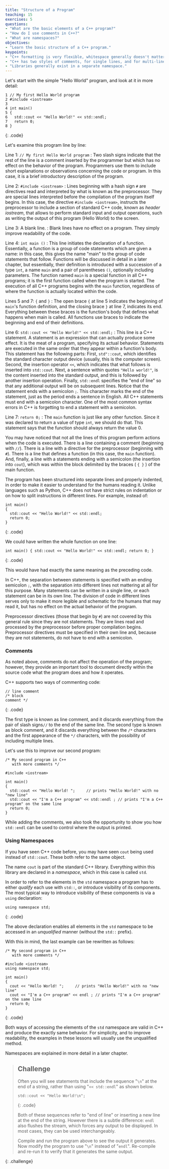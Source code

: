 ```yaml
---
title: "Structure of a Program"
teaching: 15
exercises: 5
questions:
- "What are the basic elements of a C++ program?"
- "How do I use comments in C++?"
- "What are namespaces?"
objectives:
- "Learn the basic structure of a C++ program."
keypoints:
- "C++ formatting is very flexible, whitespace generally doesn't matter."
- "C++ has two styles of comments, for single lines, and for multi-lines."
- "Libraries generally exist in a separate namespace."
---
```


Let's start with the simple "Hello World" program, and look at it in more detail:

~~~
1 // My first Hello World program
2 #include <iostream>
3
4 int main() 
5 {
6   std::cout << "Hello World!" << std::endl;
7   return 0;
8 }
~~~
{: .code}

Let's examine this program line by line:

Line 1: `// My first Hello World program`
: Two slash signs indicate that the rest of the line is a comment inserted by the programmer but which has no effect on the behavior of the 
program. Programmers use them to include short explanations or observations concerning the code or program. In this case, it is a brief 
introductory description of the program.

Line 2: `#include <iostream>`
: Lines beginning with a hash sign `#` are directives read and interpreted by what is known as the preprocessor. They are special lines 
interpreted before the compilation of the program itself begins. In this case, the directive `#include <iostream>`, instructs the preprocessor 
to include a section of standard C++ code, known as *header iostream*, that allows to perform standard input and output operations, such as 
writing the output of this program (Hello World) to the screen.

Line 3: A blank line.
: Blank lines have no effect on a program. They simply improve readability of the code.

Line 4: `int main ()`
: This line initiates the declaration of a function. Essentially, a function is a group of code statements which are given a name: in this case, 
this gives the name "main" to the group of code statements that follow. Functions will be discussed in detail in a later chapter, but 
essentially, their definition is introduced with a succession of a type `int`, a name `main` and a pair of parentheses `()`, optionally 
including parameters.
The function named `main` is a special function in all C++ programs; it is the first function called when the program is started. The execution 
of all C++ programs begins with the `main` function, regardless of where the function is actually located within the code.

Lines 5 and 7: `{` and `}`
: The open brace `{` at line 5 indicates the beginning of `main`'s function definition, and the closing brace `}` at line 7, indicates its end. 
Everything between these braces is the function's body that defines what happens when main is called. All functions use braces to indicate 
the beginning and end of their definitions.

Line 6: `std::cout << "Hello World!" << std::endl;`
: This line is a C++ statement. A statement is an expression that can actually produce some effect. It is the meat of a program, specifying its 
actual behavior. Statements are executed in the same order that they appear within a function's body.
This statement has the following parts: First, `std"::cout`, which identifies the standard character output device (usually, this is the computer screen). 
Second, the insertion operator `<<`, which indicates 
that what follows is inserted into `std::cout`. Next, a sentence within quotes `"Hello world!"`, is the content inserted into the standard output,
and this is followed by another insertion operation. Finally, `std::endl` specifies the "end of line" so that any additional output will be on
subsequent lines. Notice that the statement ends with a semicolon `;`. This character marks the end of the statement, just as the period ends a sentence in 
English. All C++ statements must end with a semicolon character. One of the most common syntax errors in C++ is forgetting to end a 
statement with a semicolon.

Line 7: `return 0;`
: The `main` function is just like any other function. Since it was declared to return a value of type `int`, we should do that. This statement
says that the function should always return the value 0.

You may have noticed that not all the lines of this program perform actions when the code is executed. There is a line containing a comment 
(beginning with `//`). There is a line with a directive for the preprocessor (beginning with `#`). There is a line that defines a function 
(in this case, the `main` function). And, finally, a line with a statements ending with a semicolon (the insertion into `cout`), which was within 
the block delimited by the braces ( `{ }` ) of the main function. 

The program has been structured into separate lines and properly indented, in order to make it easier to understand for the humans reading it. 
Unlike languages such as Python, C++ does not have strict rules on indentation or on how to split instructions in different lines. For example, 
instead of:

~~~
int main() 
{
  std::cout << "Hello World!" << std::endl;
  return 0;
}
~~~
{: .code}

We could have written the whole function on one line:

~~~
int main() { std::cout << "Hello World!" << std::endl; return 0; }
~~~
{: .code}

This would have had exactly the same meaning as the preceding code.

In C++, the separation between statements is specified with an ending semicolon `;`, with the separation into different lines not mattering 
at all for this purpose. Many statements can be written in a single line, or each statement can be in its own line. The division of 
code in different lines serves only to make it more legible and schematic for the humans that may read it, but has no effect on the 
actual behavior of the program.

Preprocessor directives (those that begin by `#`) are not covered by this general rule since they are not statements. They are lines read and 
processed by the preprocessor before proper compilation begins. Preprocessor directives must be specified in their own line and, 
because they are not statements, do not have to end with a semicolon.

### Comments

As noted above, comments do not affect the operation of the program; however, they provide an important tool to document directly within the 
source code what the program does and how it operates.

C++ supports two ways of commenting code:

~~~
// line comment
/* block 
comment */ 
~~~
{: .code}

The first type is known as line comment, and it discards everything from the pair of slash signs`//` to the end of the same line. The second type
is known as block comment, and it discards everything between the `/*` characters and the first appearance of the `*/` characters, with the 
possibility of including multiple lines.

Let's use this to improve our second program: 

~~~
/* My second program in C++
   with more comments */

#include <iostream>

int main()
{
  std::cout << "Hello World! ";     // prints "Hello World!" with no "new line"
  std::cout << "I'm a C++ program" << std::endl ; // prints "I'm a C++ program" on the same line
  return 0;
}
~~~

While adding the comments, we also took the opportunity to show you how `std::endl` can be used to control
where the output is printed.

### Using Namespaces

If you have seen C++ code before, you may have seen `cout` being used instead of `std::cout`. These both refer to the same
object.

The name `cout` is part of the standard C++ library. Everything within this library are declared in a *namespace*,
which in this case is called `std`. 

In order to refer to the elements in the `std` namespace a program has to either *qualify* each use with `std::`, or introduce visibility 
of its components. The most typical way to introduce visibility of these components is via a `using` declaration:

~~~
using namespace std;
~~~
{: .code}

The above declaration enables all elements in the `std` namespace to be accessed in an *unqualified* manner (without the `std::` prefix).

With this in mind, the last example can be rewritten as follows:

~~~
/* My second program in C++
   with more comments */

#include <iostream>
using namespace std;

int main()
{
  cout << "Hello World! ";     // prints "Hello World!" with no "new line"
  cout << "I'm a C++ program" << endl ; // prints "I'm a C++ program" on the same line
  return 0;
}
~~~
{: .code}

Both ways of accessing the elements of the `std` namespace are valid in C++ and produce the exactly same behavior. For simplicity, and 
to improve readability, the examples in these lessons will usually use the unqualified method.

Namespaces are explained in more detail in a later chapter.

>## Challenge
> Often you will see statements that include the sequence "`\n`" at the end of a string, rather than using "`<< std::endl`" as shown below.
>
> ~~~
> std::cout << "Hello World!\n";
> ~~~
> {: .code}
>
> Both of these sequences refer to "end of line" or inserting a new line at the end of the string. However there is a
> subtle difference: `endl` also flushes the stream, which forces any output to be displayed. In most cases, they can be
> used interchangeably.
>
> Compile and run the program above to see the output it generates. Now modify the program to use 
> "`\n`" instead of "`endl`". Re-compile and re-run it to verify that it generates the same output.
>
{: .challenge}
